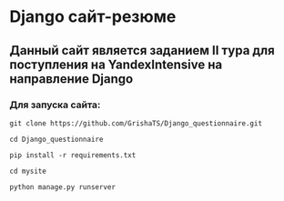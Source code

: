 # Django сайт-резюме

## Данный сайт является заданием II тура для поступления на YandexIntensive на направление Django

### Для запуска сайта:
```commandline
git clone https://github.com/GrishaTS/Django_questionnaire.git
```
```commandline
cd Django_questionnaire
```
```commandline
pip install -r requirements.txt
```
```commandline
cd mysite
```
```commandline
python manage.py runserver
```
